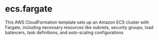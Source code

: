 # ecs.fargate
This AWS CloudFormation template sets up an Amazon ECS cluster with Fargate, including necessary resources like subnets, security groups, load balancers, task definitions, and auto-scaling configurations
